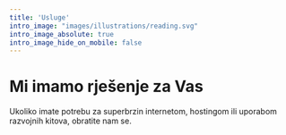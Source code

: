 ```yaml
---
title: 'Usluge'
intro_image: "images/illustrations/reading.svg"
intro_image_absolute: true
intro_image_hide_on_mobile: false
---
```


# Mi imamo rješenje za Vas

Ukoliko imate potrebu za superbrzin internetom, hostingom ili uporabom razvojnih kitova, obratite nam se.
